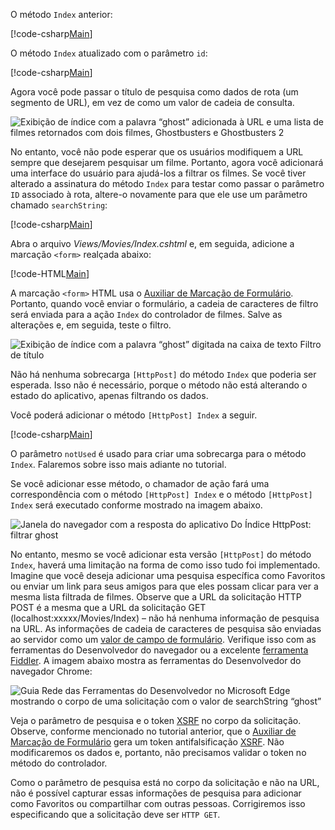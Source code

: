 <!--
[!code-html[Main](../../tutorials/first-mvc-app/start-mvc/sample/MvcMovie/Views/Shared/_Layout.cshtml?highlight=7,31)]


[!code-csharp[Main](../../tutorials/first-mvc-app/start-mvc/sample/MvcMovie/Controllers/MoviesController.cs?name=snippet_1stSearch)]

[!code-csharp[Main](../../tutorials/first-mvc-app/start-mvc/sample/MvcMovie/Controllers/MoviesController.cs?name=snippet_SearchNull)]

![Index view](../../tutorials/first-mvc-app/search/_static/ghost.png)


[!code-csharp[Main](../../tutorials/first-mvc-app/start-mvc/sample/MvcMovie/Startup.cs?highlight=5&name=snippet_1)]

--> 

O método `Index` anterior:

[!code-csharp[Main](../../tutorials/first-mvc-app/start-mvc/sample/MvcMovie/Controllers/MoviesController.cs?highlight=1,8&name=snippet_1stSearch)]

O método `Index` atualizado com o parâmetro `id`:

[!code-csharp[Main](../../tutorials/first-mvc-app/start-mvc/sample/MvcMovie/Controllers/MoviesController.cs?highlight=1,8&name=snippet_SearchID)]

Agora você pode passar o título de pesquisa como dados de rota (um segmento de URL), em vez de como um valor de cadeia de consulta.

![Exibição de índice com a palavra “ghost” adicionada à URL e uma lista de filmes retornados com dois filmes, Ghostbusters e Ghostbusters 2](../../tutorials/first-mvc-app/search/_static/g2.png)

No entanto, você não pode esperar que os usuários modifiquem a URL sempre que desejarem pesquisar um filme. Portanto, agora você adicionará uma interface do usuário para ajudá-los a filtrar os filmes. Se você tiver alterado a assinatura do método `Index` para testar como passar o parâmetro `ID` associado à rota, altere-o novamente para que ele use um parâmetro chamado `searchString`:

[!code-csharp[Main](../../tutorials/first-mvc-app/start-mvc/sample/MvcMovie/Controllers/MoviesController.cs?highlight=1&name=snippet_1stSearch)]

Abra o arquivo *Views/Movies/Index.cshtml* e, em seguida, adicione a marcação `<form>` realçada abaixo:

[!code-HTML[Main](../../tutorials/first-mvc-app/start-mvc/sample/MvcMovie/Views/Movies/IndexForm1.cshtml?highlight=10-16&range=4-21)]

A marcação `<form>` HTML usa o [Auxiliar de Marcação de Formulário](../../mvc/views/working-with-forms.md). Portanto, quando você enviar o formulário, a cadeia de caracteres de filtro será enviada para a ação `Index` do controlador de filmes. Salve as alterações e, em seguida, teste o filtro.

![Exibição de índice com a palavra “ghost” digitada na caixa de texto Filtro de título](../../tutorials/first-mvc-app/search/_static/filter.png)

Não há nenhuma sobrecarga `[HttpPost]` do método `Index` que poderia ser esperada. Isso não é necessário, porque o método não está alterando o estado do aplicativo, apenas filtrando os dados.

Você poderá adicionar o método `[HttpPost] Index` a seguir.

[!code-csharp[Main](../../tutorials/first-mvc-app/start-mvc/sample/MvcMovie/Controllers/MoviesController.cs?highlight=1&name=snippet_SearchPost)]

O parâmetro `notUsed` é usado para criar uma sobrecarga para o método `Index`. Falaremos sobre isso mais adiante no tutorial.

Se você adicionar esse método, o chamador de ação fará uma correspondência com o método `[HttpPost] Index` e o método `[HttpPost] Index` será executado conforme mostrado na imagem abaixo.

![Janela do navegador com a resposta do aplicativo Do Índice HttpPost: filtrar ghost](../../tutorials/first-mvc-app/search/_static/fo.png)

No entanto, mesmo se você adicionar esta versão `[HttpPost]` do método `Index`, haverá uma limitação na forma de como isso tudo foi implementado. Imagine que você deseja adicionar uma pesquisa específica como Favoritos ou enviar um link para seus amigos para que eles possam clicar para ver a mesma lista filtrada de filmes. Observe que a URL da solicitação HTTP POST é a mesma que a URL da solicitação GET (localhost:xxxxx/Movies/Index) – não há nenhuma informação de pesquisa na URL. As informações de cadeia de caracteres de pesquisa são enviadas ao servidor como um [valor de campo de formulário](https://developer.mozilla.org/docs/Learn/HTML/Forms/Sending_and_retrieving_form_data). Verifique isso com as ferramentas do Desenvolvedor do navegador ou a excelente [ferramenta Fiddler](http://www.telerik.com/fiddler). A imagem abaixo mostra as ferramentas do Desenvolvedor do navegador Chrome:

![Guia Rede das Ferramentas do Desenvolvedor no Microsoft Edge mostrando o corpo de uma solicitação com o valor de searchString “ghost”](../../tutorials/first-mvc-app/search/_static/f12_rb.png)

Veja o parâmetro de pesquisa e o token [XSRF](../../security/anti-request-forgery.md) no corpo da solicitação. Observe, conforme mencionado no tutorial anterior, que o [Auxiliar de Marcação de Formulário](../../mvc/views/working-with-forms.md) gera um token antifalsificação [XSRF](../../security/anti-request-forgery.md). Não modificaremos os dados e, portanto, não precisamos validar o token no método do controlador.

Como o parâmetro de pesquisa está no corpo da solicitação e não na URL, não é possível capturar essas informações de pesquisa para adicionar como Favoritos ou compartilhar com outras pessoas. Corrigiremos isso especificando que a solicitação deve ser `HTTP GET`.
